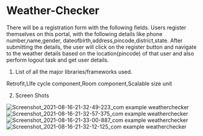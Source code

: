# Weather-Checker
There will be a registration form with the following fields. Users register themselves on this portal,  with the following details like phone number,name,gender,
dateofbirth,address,pincode,district,state. After submitting the details, the user will click on the register button and navigate to  the weather  details based 
on the location(pincode) of that user and also perform logout task and get user details.

1.	List of all the major libraries/frameworks used.

Retrofit,LIfe cycle component,Room component,Scalable size unit

2. Screen Shots

![Screenshot_2021-08-16-21-32-49-223_com example weatherchecker](https://user-images.githubusercontent.com/59619397/129594047-f74ba27a-87dd-4329-9209-d06ba7bbffa6.jpg)
![Screenshot_2021-08-16-21-32-57-375_com example weatherchecker](https://user-images.githubusercontent.com/59619397/129594053-d4ce70ad-efb7-4242-84da-aa169fdb16c6.jpg)
![Screenshot_2021-08-16-21-33-00-887_com example weatherchecker](https://user-images.githubusercontent.com/59619397/129594068-80c283f5-7ac4-44f2-8d83-6bd54c3897c4.jpg)
![Screenshot_2021-08-16-21-32-12-125_com example weatherchecker](https://user-images.githubusercontent.com/59619397/129594088-91001407-6c38-40ab-8c45-3c2ca4f9fc00.jpg)


